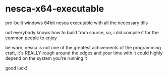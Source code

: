 # nesca-x64-executable
pre-built windows 64bit nesca executable with all the necessary dlls

not everybody knows how to build from source, so, i did compile it for the common people to enjoy

be warn, nesca is not one of the greatest achivements of the programming craft, it's REALLY rough around the edges and your time with it could highly depend on the system you're running it 

good luck!
